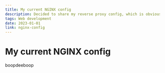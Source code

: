 ```yaml
---
title: My current NGINX config
description: Decided to share my reverse proxy config, which is obviously a safe choice.
tags: Web development
date: 2023-01-01
link: nginx-config
---
```


# My current NGINX config

boopdeeboop